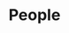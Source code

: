 ---
title: "People"
draft: false
# page title background image
bg_image: "images/backgrounds/page-title.jpg"
# meta description
description : "Refresh the page for a full view of our team"
---